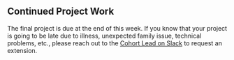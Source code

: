 ## Continued Project Work

The final project is due at the end of this week. If you know that your project is going to be late due to illness, unexpected family issue, technical problems, etc., please reach out to the [Cohort Lead on Slack](https://codethedream.slack.com/team/U03KDBGK5M5) to request an extension.
